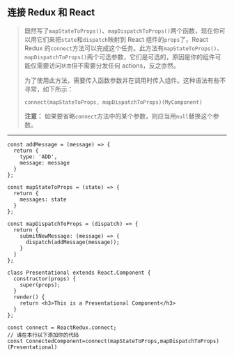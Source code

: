 ## 连接 Redux 和 React

> 既然写了`mapStateToProps()`、`mapDispatchToProps()`两个函数，现在你可以用它们来把`state`和`dispatch`映射到 React 组件的`props`了。React Redux 的`connect`方法可以完成这个任务。此方法有`mapStateToProps()`、`mapDispatchToProps()`两个可选参数，它们是可选的，原因是你的组件可能仅需要访问`状态`但不需要分发任何 actions，反之亦然。
>
> 为了使用此方法，需要传入函数参数并在调用时传入组件。这种语法有些不寻常，如下所示：
>
> ```react
> connect(mapStateToProps, mapDispatchToProps)(MyComponent)
> ```
>
> **注意：** 如果要省略`connect`方法中的某个参数，则应当用`null`替换这个参数。

---

```react
const addMessage = (message) => {
  return {
    type: 'ADD',
    message: message
  }
};

const mapStateToProps = (state) => {
  return {
    messages: state
  }
};

const mapDispatchToProps = (dispatch) => {
  return {
    submitNewMessage: (message) => {
      dispatch(addMessage(message));
    }
  }
};

class Presentational extends React.Component {
  constructor(props) {
    super(props);
  }
  render() {
    return <h3>This is a Presentational Component</h3>
  }
};

const connect = ReactRedux.connect;
// 请在本行以下添加你的代码
const ConnectedComponent=connect(mapStateToProps,mapDispatchToProps)(Presentational)
```

